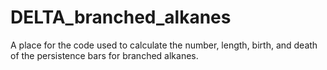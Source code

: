 # DELTA_branched_alkanes
A place for the code used to calculate the number, length, birth, and death of the persistence bars for branched alkanes.
